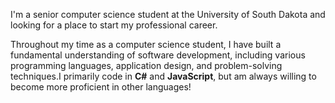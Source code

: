 I'm a senior computer science student at the University of South Dakota and looking for a place to start my professional career.

Throughout my time as a computer science student, I have built a fundamental understanding of software
development, including various programming languages, application design, and problem-solving techniques.I primarily code in **C#** and **JavaScript**, but am always willing to become more proficient in other languages!

